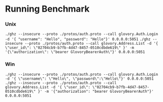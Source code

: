 # Running Benchmark

### Unix
```./ghz --insecure --proto ./protos/auth.proto --call glovory.Auth.Login -d '{ "username": "Hello", "password": "Hello"}' 0.0.0.0:5051```
```./ghz --insecure --proto ./protos/auth.proto --call glovory.Address.List -d '{ \"user_id\": \"02704cb9-b7fb-4d47-8457-0510cdbde619\" }' -m '{\"authorization\": \"bearer GlovoryBearerAuth\"}' 0.0.0.0:5051```
### Win
```./ghz --insecure --proto ./protos/auth.proto --call glovory.Auth.Login -d '{ \"username\": \"Hello\", \"password\":\"Hello\"}' 0.0.0.0:5051```
```./ghz --insecure --proto ./protos/auth.proto --call glovory.Address.List -d '{ \"user_id\": \"02704cb9-b7fb-4d47-8457-0510cdbde619\" }' -m '{"authorization": "bearer GlovoryBearerAuth"}' 0.0.0.0:5051```
